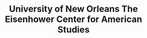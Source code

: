 ---
layout: repo
title: "University of New Orleans The Eisenhower Center for American Studies"
id: 25039
permalink: repos/25039/
---